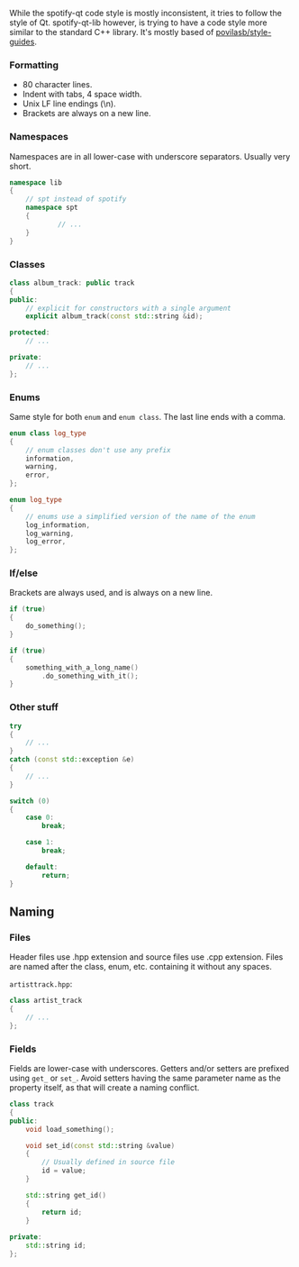While the spotify-qt code style is mostly inconsistent, it tries to follow
the style of Qt. spotify-qt-lib however, is trying to have a code style more
similar to the standard C++ library. It's mostly based of
[povilasb/style-guides](https://github.com/povilasb/style-guides/blob/master/cpp.rst).

### Formatting
* 80 character lines.
* Indent with tabs, 4 space width.
* Unix LF line endings (\n).
* Brackets are always on a new line.

### Namespaces
Namespaces are in all lower-case with underscore separators. Usually very short.
```c++
namespace lib
{
	// spt instead of spotify
	namespace spt
	{
			// ...
	}
}
```

### Classes
```c++
class album_track: public track
{
public:
	// explicit for constructors with a single argument
	explicit album_track(const std::string &id);

protected:
	// ...

private:
	// ...
};
```

### Enums
Same style for both `enum` and `enum class`. The last line ends with a comma.
```c++
enum class log_type
{
	// enum classes don't use any prefix
	information,
	warning,
	error,
};

enum log_type
{
	// enums use a simplified version of the name of the enum
	log_information,
	log_warning,
	log_error,
};
```

### If/else
Brackets are always used, and is always on a new line.
```c++
if (true)
{
	do_something();
}

if (true)
{
	something_with_a_long_name()
		.do_something_with_it();
}
```

### Other stuff
```c++
try
{
	// ...
}
catch (const std::exception &e)
{
	// ...
}

switch (0)
{
	case 0:
		break;

	case 1:
		break;

	default:
		return;
}
```

## Naming

### Files
Header files use .hpp extension and source files use .cpp extension. Files 
are named after the class, enum, etc. containing it without any spaces.

`artisttrack.hpp`:
```c++
class artist_track
{
	// ...
};
```

### Fields
Fields are lower-case with underscores. Getters and/or setters are prefixed 
using `get_` or `set_`. Avoid setters having the same parameter name as the 
property itself, as that will create a naming conflict.
```c++
class track
{
public:
	void load_something();

	void set_id(const std::string &value)
	{
		// Usually defined in source file
		id = value;
	}

	std::string get_id()
	{
		return id;
	}
	
private:
	std::string id;
};
```
